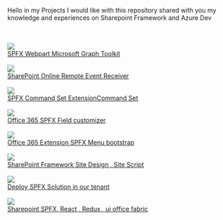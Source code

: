 Hello in my Projects 
I would like with this repository shared with you my knowledge and experiences on Sharepoint Framework and Azure Dev

<br/>
<br/>
<a href="https://ameurbnatutorialoffice365.blogspot.com/2020/05/spfx-webpart-microsoft-graph-toolkit.html">
<img src="https://1.bp.blogspot.com/-6WEfD55Eqsk/Xrbsla0yWZI/AAAAAAAAIYE/yE1BoyySHR8DWlbfWm5uNJNzBYIqWdCVgCLcBGAsYHQ/s1600/1.jpg"/>
<br/>
SPFX Webpart Microsoft Graph Toolkit
</a>
<br/>
<br/>
<a href="https://ameurbnatutorialoffice365.blogspot.com/2020/05/sharepoint-online-remote-event-receiver.html">
<img src="https://1.bp.blogspot.com/-PBrM78GAIi4/XrFIVyAocMI/AAAAAAAAITs/j__yGzTo834AjWmxtQfu1gcUqPL8ApP5QCLcBGAsYHQ/s1600/remote%2Bevent%2Breceiver.png"/>
<br/>
SharePoint Online Remote Event Receiver
</a>
<br/>
<br/>
<a href="https://ameurbnatutorialoffice365.blogspot.com/2020/05/spfx-command-set-extension.html">
<img src="https://1.bp.blogspot.com/-vGhNO2LPJ_0/XqwWZbZAN8I/AAAAAAAAIPQ/hZNGkxhUaXchRh4zxY9b6sC9rUvSclfzACLcBGAsYHQ/s400/2.jpg"/>
<br/>
SPFX Command Set ExtensionCommand Set
</a>

<br/>
<br/>
<a href="https://ameurbnatutorialoffice365.blogspot.com/2020/05/spfx-command-set-extension.html">
<img src="https://1.bp.blogspot.com/-vq1J4mrHs1E/Xqhg7rwTkCI/AAAAAAAAIMo/-oev0lO0Xqck5p3-Cc6MkIcDpCiF-_7UACLcBGAsYHQ/s320/7.jpg"/>
<br/>
Office 365 SPFX Field customizer
</a>
<br/>
<br/>

<a href="https://ameurbnatutorialoffice365.blogspot.com/2020/04/office-365-extension-spfx-menu-bootstrap.html">
<img src="https://1.bp.blogspot.com/-ufAvzJCym3A/XqLEqhA-0HI/AAAAAAAAIGw/Uo6in2BsAkoa8acpSpkegV6cUrB5pVuUACLcBGAsYHQ/s400/3.jpg"/>
<br/>
Office 365 Extension SPFX Menu bootstrap
</a>

<br/>
<br/>
<a href="https://ameurbnatutorialoffice365.blogspot.com/2020/04/sharepoint-framework-site-design-site.html">
<img src="https://1.bp.blogspot.com/-6TpqCAN1DMg/Xo7tc76s5lI/AAAAAAAAH54/GeFJ6Gkr1QQr0geuLrbYM65hrGHmnoLggCLcBGAsYHQ/s320/9.JPG"/>
<br/>
SharePoint Framework Site Design , Site Script
</a>

<br/>
<br/>
<a href="https://ameurbnatutorialoffice365.blogspot.com/2020/04/deploiement-dun-solution-spfx-dans.html">
<img src="https://1.bp.blogspot.com/-6PXmTbvWfpI/XooamjE10kI/AAAAAAAAH1k/DSvlNQ0SOmoONzx0R-gt5xh7zRjkFxtUQCPcBGAYYCw/s200/22.JPG"/>
<br/>
Deploy SPFX Solution in our tenant
</a>

<br/>
<br/>
<a href="https://ameurbnatutorialoffice365.blogspot.com/2020/04/dans-ce-tutoriel-nous-allons-apprendre.html">
<img src="https://1.bp.blogspot.com/-dxiF89qJ4xs/XomlC9sE2aI/AAAAAAAAH1E/AnXO_o_d1a4FXSng1j-76CsaQI1ZxVsbQCLcBGAsYHQ/s400/intro.png"/>
<br/>
Sharepoint SPFX, React , Redux , ui office fabric
</a>
